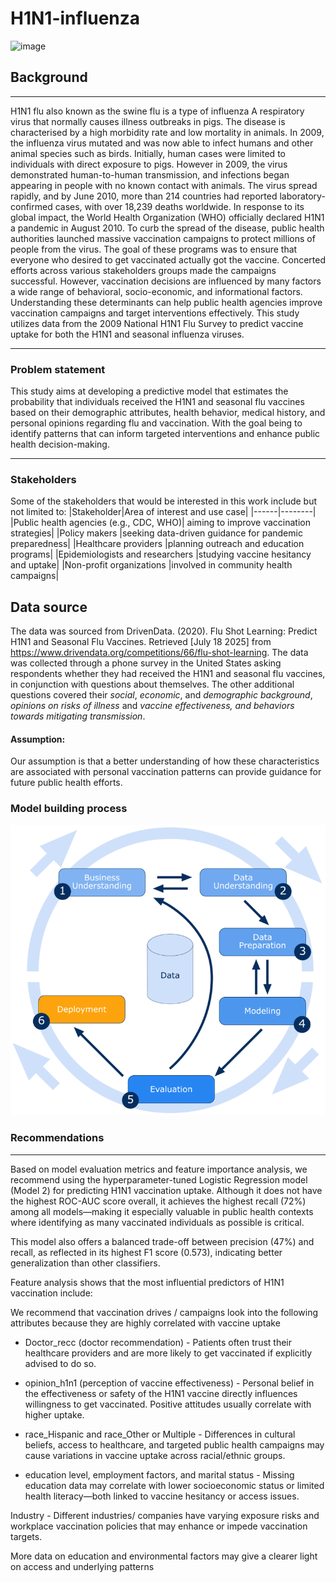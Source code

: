 # H1N1-influenza
<img width="1792" height="1024" alt="image" src="https://github.com/user-attachments/assets/08065d50-6da2-4556-adbd-94f728c45d00" />


## Background
_____
H1N1 flu also known as the swine flu is a type of influenza A respiratory virus that normally causes illness outbreaks in pigs. The disease is characterised by a high morbidity rate and low mortality in animals. In 2009, the influenza virus mutated and was now able to infect humans and other animal species such as birds. 
Initially, human cases were limited to individuals with direct exposure to pigs. However in 2009, the virus demonstrated human-to-human transmission, and infections began appearing in people with no known contact with animals. The virus spread rapidly, and by June 2010, more than 214 countries had reported laboratory-confirmed cases, with over 18,239 deaths worldwide. In response to its global impact, the World Health Organization (WHO) officially declared H1N1 a pandemic in August 2010.
To curb the spread of the disease, public health authorities launched massive vaccination campaigns to protect millions of people from the virus. The goal of these programs was to ensure that everyone who desired to get vaccinated actually got the vaccine. Concerted efforts across various stakeholders groups made the campaigns successful.
However, vaccination decisions are influenced by many factors a wide range of behavioral, socio-economic, and informational factors. Understanding these determinants can help public health agencies improve vaccination campaigns and target interventions effectively. 
This study utilizes data from the 2009 National H1N1 Flu Survey to predict vaccine uptake for both the H1N1 and seasonal influenza viruses.
______
### Problem statement
This study aims at developing a predictive model that estimates the probability that individuals received the H1N1 and seasonal flu vaccines based on their demographic attributes, health behavior, medical history, and personal opinions regarding flu and vaccination. With the goal being to identify patterns that can inform targeted interventions and enhance public health decision-making.
____
### Stakeholders
Some of the stakeholders that would be interested in this work include but not limited to:
|Stakeholder|Area of interest and use case|
|------|--------|
|Public health agencies (e.g., CDC, WHO)| aiming to improve vaccination strategies|
|Policy makers |seeking data-driven guidance for pandemic preparedness|
|Healthcare providers |planning outreach and education programs|
|Epidemiologists and researchers |studying vaccine hesitancy and uptake|
|Non-profit organizations |involved in community health campaigns|

## Data source
The data was sourced from 
DrivenData. (2020). Flu Shot Learning: Predict H1N1 and Seasonal Flu Vaccines. Retrieved [July 18 2025] from https://www.drivendata.org/competitions/66/flu-shot-learning.
The data was collected through a phone survey in the United States asking respondents whether they had received the H1N1 and seasonal flu vaccines, in conjunction with questions about themselves. The other additional questions covered their _social_, _economic_, and _demographic background_, _opinions on risks of illness_ and _vaccine effectiveness, and behaviors towards mitigating transmission_. 
#### Assumption:
Our assumption is that a better understanding of how these characteristics are associated with personal vaccination patterns can provide guidance for future public health efforts.
### Model building process
![alt text](images/crispdm.png)

### Recommendations
---------------------------------------

Based on model evaluation metrics and feature importance analysis, we recommend using the hyperparameter-tuned Logistic Regression model (Model 2) for predicting H1N1 vaccination uptake. Although it does not have the highest ROC-AUC score overall, it achieves the highest recall (72%) among all models—making it especially valuable in public health contexts where identifying as many vaccinated individuals as possible is critical.

This model also offers a balanced trade-off between precision (47%) and recall, as reflected in its highest F1 score (0.573), indicating better generalization than other classifiers.

Feature analysis shows that the most influential predictors of H1N1 vaccination include:

We recommend that vaccination drives / campaigns look into the following attributes because they are highly correlated with vaccine uptake

- Doctor_recc (doctor recommendation) -  Patients often trust their healthcare providers and are more likely to get vaccinated if explicitly advised to do so.

- opinion_h1n1 (perception of vaccine effectiveness) - Personal belief in the effectiveness or safety of the H1N1 vaccine directly influences willingness to get vaccinated. Positive attitudes usually correlate with higher uptake.

- race_Hispanic and race_Other or Multiple - Differences in cultural beliefs, access to healthcare, and targeted public health campaigns may cause variations in vaccine uptake across racial/ethnic groups.

- education level, employment factors, and marital status - Missing education data may correlate with lower socioeconomic status or limited health literacy—both linked to vaccine hesitancy or access issues.

Industry - Different industries/ companies have varying exposure risks and workplace vaccination policies that may enhance or impede vaccination targets.

More data on education and environmental factors may give a clearer light on access and underlying patterns

